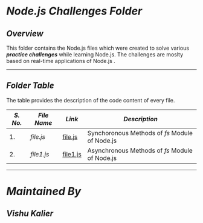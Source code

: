 # ***Node.js Challenges Folder***

## ***Overview***

This folder contains the Node.js files which were created to solve various ***practice challenges*** while learning Node.js. The challenges are moslty based on real-time applications of Node.js .

------

## ***Folder Table***

The table provides the description of the code content of every file.

| ***S. No.*** | ***File Name*** | ***Link*** | ***Description*** |
|-|-|-|-|
| 1. | *file.js* | [file.js](https://github.com/VishuKalier2003/Web-Development/blob/main/Node.js/Challenges/file.js) | Synchoronous Methods of *fs* Module of Node.js |
| 2. | *file1.js* | [file1.js](https://github.com/VishuKalier2003/Web-Development/blob/main/Node.js/Challenges/file1.js) | Asynchronous Methods of *fs* Module of Node.js |

------


# ***Maintained By***
## ***Vishu Kalier***





